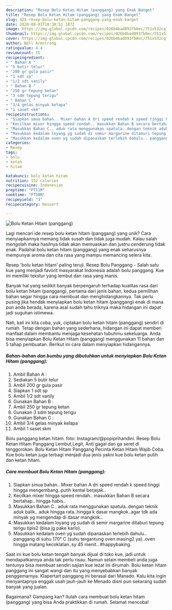 ```yaml
---
description: "Resep Bolu Ketan Hitam (panggang) yang Enak Banget"
title: "Resep Bolu Ketan Hitam (panggang) yang Enak Banget"
slug: 423-resep-bolu-ketan-hitam-panggang-yang-enak-banget
date: 2020-08-01T18:38:51.187Z
image: https://img-global.cpcdn.com/recipes/026b4bad093fb8ec/751x532cq70/bolu-ketan-hitam-panggang-foto-resep-utama.jpg
thumbnail: https://img-global.cpcdn.com/recipes/026b4bad093fb8ec/751x532cq70/bolu-ketan-hitam-panggang-foto-resep-utama.jpg
cover: https://img-global.cpcdn.com/recipes/026b4bad093fb8ec/751x532cq70/bolu-ketan-hitam-panggang-foto-resep-utama.jpg
author: Nell Armstrong
ratingvalue: 4.4
reviewcount: 15
recipeingredient:
- " Bahan A "
- "5 butir telur"
- "200 gr gula pasir"
- "1 sdt sp"
- "1/2 sdt vanily"
- " Bahan B "
- "250 gr tepung ketan"
- "3 sdm tepung terigu"
- " Bahan C "
- "3/4 gelas minyak kelapa"
- "1 saset skm"
recipeinstructions:
- "Siapkan smua bahan.. Mixer bahan A dri speed rendah k speed tinggi hingga mengembang..putih kental berjejak.."
- "Kecilkan mixer hingga speed rendah.. masukkan Bahan B secara bertahap.. hingga habis.."
- "Masukkan Bahan C.. aduk rata menggunakan spatula..dengan teknik aduk balik.. aduk hingga rata..hingga k dasar mangkok..agar tdk ada minyak yg mengendap di dasar mangkok.."
- "Masukkan kedalam loyang yg sudah di semir margarine ditaburi tepung terigu tipis2 (bisa jg pake karlo)."
- "Masukkan kedalam oven yg sudah dipanaskan terlebih dahulu.. panggang di suhu 170° C (suhu tergantung oven masing2 ya)..oven hingga matang kecoklatan..sy 45 menit.. #happybaking."
categories:
- Resep
tags:
- bolu
- ketan
- hitam

katakunci: bolu ketan hitam 
nutrition: 152 calories
recipecuisine: Indonesian
preptime: "PT11M"
cooktime: "PT50M"
recipeyield: "3"
recipecategory: Dessert

---
```



![Bolu Ketan Hitam (panggang)](https://img-global.cpcdn.com/recipes/026b4bad093fb8ec/751x532cq70/bolu-ketan-hitam-panggang-foto-resep-utama.jpg)

Lagi mencari ide resep bolu ketan hitam (panggang) yang unik? Cara menyiapkannya memang tidak susah dan tidak juga mudah. Kalau salah mengolah maka hasilnya tidak akan memuaskan dan justru cenderung tidak enak. Padahal bolu ketan hitam (panggang) yang enak seharusnya mempunyai aroma dan cita rasa yang mampu memancing selera kita.

Resep &#39;bolu ketan hitam&#39; paling teruji. Resep Bolu Panggang - Salah satu kue yang menjadi favorit masyarakat Indonesia adalah bolu panggang. Kue ini memiliki tekstur yang lembut dan rasa yang manis.

Banyak hal yang sedikit banyak berpengaruh terhadap kualitas rasa dari bolu ketan hitam (panggang), pertama dari jenis bahan, kedua pemilihan bahan segar hingga cara membuat dan menghidangkannya. Tak perlu pusing jika hendak menyiapkan bolu ketan hitam (panggang) enak di mana pun anda berada, karena asal sudah tahu triknya maka hidangan ini dapat jadi suguhan istimewa.


Nah, kali ini kita coba, yuk, ciptakan bolu ketan hitam (panggang) sendiri di rumah. Tetap dengan bahan yang sederhana, hidangan ini dapat memberi manfaat dalam membantu menjaga kesehatan tubuhmu sekeluarga. Anda bisa menyiapkan Bolu Ketan Hitam (panggang) menggunakan 11 bahan dan 5 tahap pembuatan. Berikut ini cara dalam menyiapkan hidangannya.

<!--inarticleads1-->

##### Bahan-bahan dan bumbu yang dibutuhkan untuk menyiapkan Bolu Ketan Hitam (panggang):

1. Ambil  Bahan A :
1. Sediakan 5 butir telur
1. Ambil 200 gr gula pasir
1. Siapkan 1 sdt sp
1. Ambil 1/2 sdt vanily
1. Gunakan  Bahan B :
1. Ambil 250 gr tepung ketan
1. Gunakan 3 sdm tepung terigu
1. Gunakan  Bahan C :
1. Ambil 3/4 gelas minyak kelapa
1. Ambil 1 saset skm


Bolu panggang ketan hitam. foto: Instagram/@popiprihandini. Resep Bolu Ketan Hitam Panggang Lembut,Legit, Anti gagal dan ga seret di tenggorokan. Bolu Ketan Hitam Panggang Pecinta Ketan Hitam Wajib Coba. Kue bolu ketan juga terbagi menjadi dua jenis yakni kue bolu ketan putih dan ketan hitam. 

<!--inarticleads2-->

##### Cara membuat Bolu Ketan Hitam (panggang):

1. Siapkan smua bahan.. Mixer bahan A dri speed rendah k speed tinggi hingga mengembang..putih kental berjejak..
1. Kecilkan mixer hingga speed rendah.. masukkan Bahan B secara bertahap.. hingga habis..
1. Masukkan Bahan C.. aduk rata menggunakan spatula..dengan teknik aduk balik.. aduk hingga rata..hingga k dasar mangkok..agar tdk ada minyak yg mengendap di dasar mangkok..
1. Masukkan kedalam loyang yg sudah di semir margarine ditaburi tepung terigu tipis2 (bisa jg pake karlo).
1. Masukkan kedalam oven yg sudah dipanaskan terlebih dahulu.. panggang di suhu 170° C (suhu tergantung oven masing2 ya)..oven hingga matang kecoklatan..sy 45 menit.. #happybaking.


Saat ini kue bolu ketan tengah banyak dijual di toko kue, jadi untuk mendapatkannya anda tak perlu risau. Namun selain membeli anda juga tentunya bisa membuat sendiri sajian kue lezat ini dirumah. Bolu ketan hitam panggang ini sangat wangi dan itu yang menyebabkan banyak penggemarnya. Klapertart panggang ini berasal dari Manado. Kalu kita ingin menyantapnya enggak usah jauh-jauh ke Menado disni pun sekarang sudah banyak yang jualan. 

Bagaimana? Gampang kan? Itulah cara membuat bolu ketan hitam (panggang) yang bisa Anda praktikkan di rumah. Selamat mencoba!
